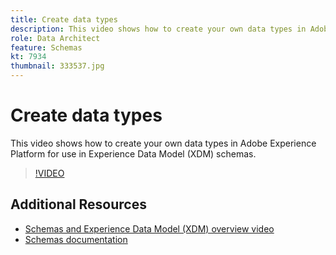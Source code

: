 ```yaml
---
title: Create data types
description: This video shows how to create your own data types in Adobe Experience Platform for use in Experience Data Model (XDM) schemas.
role: Data Architect
feature: Schemas
kt: 7934
thumbnail: 333537.jpg
---
```

# Create data types

This video shows how to create your own data types in Adobe Experience Platform for use in Experience Data Model (XDM) schemas.

>[!VIDEO](https://video.tv.adobe.com/v/333537?quality=12&learn=on)

## Additional Resources

* [Schemas and Experience Data Model (XDM) overview video](understanding-the-xdm-system-and-experience-data-model.md)
* [Schemas documentation](https://experienceleague.adobe.com/docs/experience-platform/xdm/home.html)
